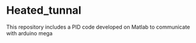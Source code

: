 # Heated_tunnal
This repository includes a PID code developed on Matlab to communicate with arduino mega
